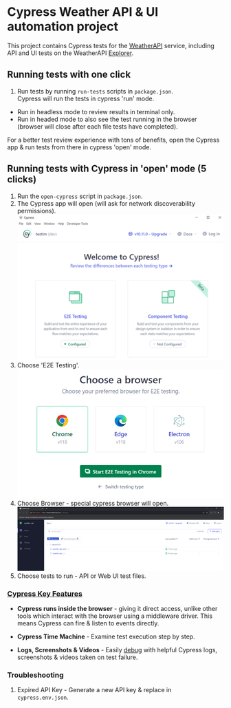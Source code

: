 # Cypress Weather API & UI automation project

This project contains Cypress tests for the [WeatherAPI](https://www.weatherapi.com/docs "WeatherAPI Docs") service, including API and UI tests on the WeatherAPI [Explorer](https://www.weatherapi.com/api-explorer.aspx#search "Interactive API Explorer").

## Running tests with one click

1. Run tests by running `run-tests` scripts in `package.json`. \
   Cypress will run the tests in cypress 'run' mode.

- Run in headless mode to review results in terminal only.
- Run in headed mode to also see the test running in the browser (browser will close after each file tests have completed).

For a better test review experience with tons of benefits, open the Cypress app & run tests from there in cypress 'open' mode.

## Running tests with Cypress in 'open' mode (5 clicks)

1. Run the `open-cypress` script in `package.json`.
2. The Cypress app will open (will ask for network discoverability permissions).
   ![Cypress Dashboard](cypress/assets/Cypress%20app.png "Cypress Dashboard")
3. Choose 'E2E Testing'.
   ![Cypress Browsers](cypress/assets/Cypress%20choose%20browser.png "Cypress Browsers")
4. Choose Browser - special cypress browser will open.
   ![Cypress Specs](cypress/assets/Cypress%20specs.png "Cypress Test")
5. Choose tests to run - API or Web UI test files.

### [Cypress Key Features](https://docs.cypress.io/guides/overview/why-cypress#Features)

- **Cypress runs inside the browser** - giving it direct access, unlike other tools which interact with the browser using a middleware driver. This means Cypress can fire & listen to events directly.

- **Cypress Time Machine** - Examine test execution step by step.

- **Logs, Screenshots & Videos** - Easily [debug](https://docs.cypress.io/guides/guides/debugging) with helpful Cypress logs, screenshots & videos taken on test failure.

### Troubleshooting

1. Expired API Key - Generate a new API key & replace in `cypress.env.json`.
